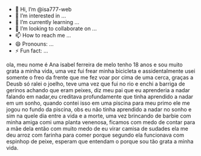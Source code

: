 - 👋 Hi, I’m @isa777-web
- 👀 I’m interested in ...
- 🌱 I’m currently learning ...
- 💞️ I’m looking to collaborate on ...
- 📫 How to reach me ...
- 😄 Pronouns: ...
- ⚡ Fun fact: ...

<!---
isa777-web/isa777-web is a ✨ special ✨ repository because its `README.md` (this file) appears on your GitHub profile.
You can click the Preview link to take a look at your changes.
--->
ola, meu nome é Ana isabel ferreira de melo tenho 18 anos e sou muito grata a minha vida, uma vez fui frear minha bicicleta e assidentalmente usei somente o freo da frente que me fez voar por cima de uma cerca, graças a Deusb só ralei o joelho, teve uma vez que fui no rio e enchi a barriga de gerinos achando que eram peixes, diz meu pai que eu aprenderia a nadar
falando em nadar,eu creditava profundamente que tinha aprendido a nadar em um sonho, quando contei isso em uma piscina para meu primo ele me jogou no fundo da piscina, obs eu não tinha aprendido a nadar no sonho e sim na quele dia entre a vida e a morte, uma vez brincando de barbie com minha amiga comi uma planta venenosa, ficamos com medo de contar para a mãe dela 
então com muito medo de eu virar camisa de sudades ela me deu arroz com farinha para comer porque segundo ela funcionava com espinhop de peixe, esperam que entendam o porque sou tão grata a minha vida.
